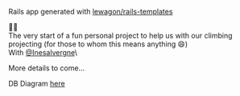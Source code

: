 Rails app generated with [lewagon/rails-templates](https://github.com/lewagon/rails-templates)

🧗🏻\
The very start of a fun personal project to help us with our climbing projecting (for those to whom this means anything 😄)\
With [@Inesalvergne](https://github.com/Inesalvergne)\

More details to come...

DB Diagram [here](https://dbdiagram.io/d/Grimpouille-67ddb55675d75cc8440392c0)
